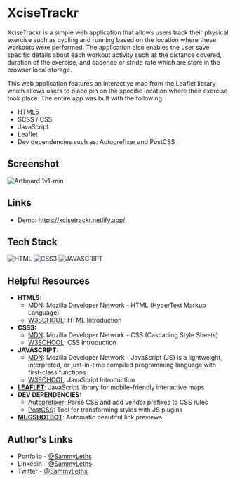 <h1>XciseTrackr</h1>

XciseTrackr is a simple web application that allows users track their physical exercise such as cycling and running based on the location where these workouts were performed. The application also enables the user save specific details about each workout activity such as the distance covered, duration of the exercise, and cadence or stride rate which are store in the browser local storage.

This web application features an interactive map from the Leaflet library which allows users to place pin on the specific location where their exercise took place. The entire app was bult with the following:

<ul>
  <li>HTML5</li>
  <li>SCSS / CSS</li>
  <li>JavaScript</li>
  <li>Leaflet</li>
  <li>Dev dependencies such as: Autoprefixer and PostCSS</li>
</ul>

<h2>Screenshot</h2>

![Artboard 1v1-min](https://user-images.githubusercontent.com/64320618/209964006-3dbe7f32-7e9b-4fad-908d-5719145305a9.png)

<h2>Links</h2>

<ul>
  <li>Demo: <a href="https://xcisetrackr.netlify.app/" target="_blank">https://xcisetrackr.netlify.app/</a></li>
</ul>

<h2>Tech Stack</h2>

<p align="left">
  <img src="https://img.shields.io/badge/html5-%23E34F26.svg?style=for-the-badge&logo=html5&logoColor=white" alt="HTML" />
  <img src="https://img.shields.io/badge/css3-%231572B6.svg?style=for-the-badge&logo=css3&logoColor=white" alt="CSS3" />
  <img src="https://img.shields.io/badge/JavaScript-black?style=for-the-badge&logo=javascript&logoColor=%23F7DF1E" alt="JAVASCRIPT" />
</p>

<h2>Helpful Resources</h2>

<ul>
  <li><b>HTML5:</b> 
    <ul>
      <li><a href="https://developer.mozilla.org/en-US/docs/Web/HTML" target="_blank">MDN</a>: Mozilla Developer Network - HTML (HyperText Markup Language)</li>
      <li><a href="https://www.w3schools.com/html/html_intro.asp" target="_blank">W3SCHOOL</a>: HTML Introduction</li>
    </ul>
  </li>
  <li><b>CSS3:</b> 
    <ul>
      <li><a href="https://developer.mozilla.org/en-US/docs/Web/CSS" target="_blank">MDN</a>: Mozilla Developer Network - CSS (Cascading Style Sheets)</li>
      <li><a href="https://www.w3schools.com/css/css_intro.asp" target="_blank">W3SCHOOL</a>: CSS Introduction</li>
    </ul>
  </li>
  <li><b>JAVASCRIPT:</b> 
    <ul>
      <li><a href="https://developer.mozilla.org/en-US/docs/Web/JavaScript" target="_blank">MDN</a>: Mozilla Developer Network - JavaScript (JS) is a lightweight, interpreted, or just-in-time compiled programming language with first-class functions</li>
      <li><a href="https://www.w3schools.com/js/js_intro.asp" target="_blank">W3SCHOOL</a>: JavaScript Introduction</li>
    </ul>
  </li>
  <li>
    <b><a href="https://leafletjs.com/" target="_blank">LEAFLET</a></b>: JavaScript library for mobile-friendly interactive maps
  </li>
  <li><b>DEV DEPENDENCIES:</b> 
    <ul>
      <li><a href="https://www.npmjs.com/package/autoprefixer" target="_blank">Autoprefixer</a>: Parse CSS and add vendor prefixes to CSS rules</li>
      <li><a href="https://www.npmjs.com/package/postcss" target="_blank">PostCSS</a>: Tool for transforming styles with JS plugins</li>
    </ul>
  </li>
  <li>
    <b><a href="https://mugshotbot.com/" target="_blank">MUGSHOTBOT</a></b>: Automatic beautiful link previews
  </li>
</ul>

<h2>Author's Links</h2>

<ul>
  <li>Portfolio - <a href="https://sammyleths.com" target="_blank">@SammyLeths</a></li>
  <li>Linkedin - <a href="https://www.linkedin.com/in/eyiowuawi/" target="_blank">@SammyLeths</a></li>
  <li>Twitter - <a href="https://twitter.com/SammyLeths" target="_blank">@SammyLeths</a></li>
</ul>
